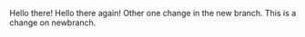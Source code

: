 Hello there!
Hello there again!
Other one change in the new branch.
This is a change on newbranch.


